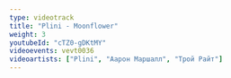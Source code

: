 ```yaml
---
type: videotrack
title: "Plini - Moonflower"
weight: 3
youtubeId: "cTZ0-gDKtMY"
videoevents: vevt0036
videoartists: ["Plini", "Аарон Маршалл", "Трой Райт"]
---
```

